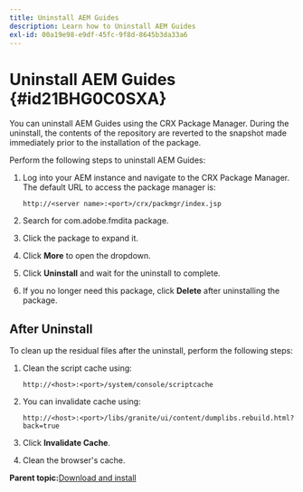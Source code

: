 ```yaml
---
title: Uninstall AEM Guides
description: Learn how to Uninstall AEM Guides
exl-id: 00a19e98-e9df-45fc-9f8d-8645b3da33a6
---
```

# Uninstall AEM Guides {#id21BHG0C0SXA}

You can uninstall AEM Guides using the CRX Package Manager. During the uninstall, the contents of the repository are reverted to the snapshot made immediately prior to the installation of the package.

Perform the following steps to uninstall AEM Guides:

1.  Log into your AEM instance and navigate to the CRX Package Manager. The default URL to access the package manager is:

    ```http
    http://<server name>:<port>/crx/packmgr/index.jsp
    ```

1.  Search for com.adobe.fmdita package.
1.  Click the package to expand it.
1.  Click **More** to open the dropdown.
1.  Click **Uninstall** and wait for the uninstall to complete.
1.  If you no longer need this package, click **Delete** after uninstalling the package.

## After Uninstall 

To clean up the residual files after the uninstall, perform the following steps:

1.  Clean the script cache using:

    ```http
    http://<host>:<port>/system/console/scriptcache
    ```

1.  You can invalidate cache using:

    ```http
    http://<host>:<port>/libs/granite/ui/content/dumplibs.rebuild.html?back=true
    ```

1.  Click **Invalidate Cache**.
1.  Clean the browser's cache.

**Parent topic:**[Download and install](download-install.md)
